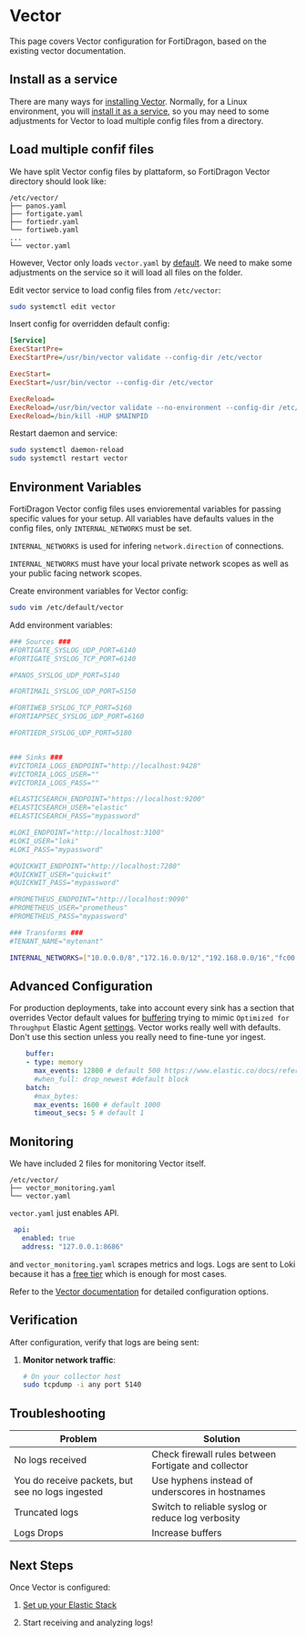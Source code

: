 # Vector

This page covers Vector configuration for FortiDragon, based on the existing vector documentation.

## Install as a service

There are many ways for [installing Vector](https://vector.dev/docs/setup/installation/). Normally, for a Linux environment, you will [install it as a service](https://vector.dev/docs/setup/installation/package-managers/yum/), so you may need to some adjustments for Vector to load multiple config files from a directory.

## Load multiple confif files

We have split Vector config files by plattaform, so FortiDragon Vector directory should look like:

```
/etc/vector/
├── panos.yaml
├── fortigate.yaml
├── fortiedr.yaml
└── fortiweb.yaml
...
└── vector.yaml
```

However, Vector only loads `vector.yaml` by [default](https://vector.dev/docs/reference/configuration/#location). We need to make some adjustments on the service so it will load all files on the folder.

Edit vector service to load config files from `/etc/vector`:

```bash
sudo systemctl edit vector
```

Insert config for overridden default config:

```ini
[Service]
ExecStartPre=
ExecStartPre=/usr/bin/vector validate --config-dir /etc/vector

ExecStart=
ExecStart=/usr/bin/vector --config-dir /etc/vector

ExecReload=
ExecReload=/usr/bin/vector validate --no-environment --config-dir /etc/vector
ExecReload=/bin/kill -HUP $MAINPID
```

Restart daemon and service:

```bash
sudo systemctl daemon-reload
sudo systemctl restart vector
```

## Environment Variables

FortiDragon Vector config files uses envioremental variables for passing specific values for your setup. All variables have defaults values in the config files, only `INTERNAL_NETWORKS` must be set.

`INTERNAL_NETWORKS` is used for infering `network.direction` of connections.

`INTERNAL_NETWORKS` must have your local private network scopes as well as your public facing network scopes.

Create environment variables for Vector config:

```bash
sudo vim /etc/default/vector
```

Add environment variables:

```bash
### Sources ###
#FORTIGATE_SYSLOG_UDP_PORT=6140
#FORTIGATE_SYSLOG_TCP_PORT=6140

#PANOS_SYSLOG_UDP_PORT=5140

#FORTIMAIL_SYSLOG_UDP_PORT=5150

#FORTIWEB_SYSLOG_TCP_PORT=5160
#FORTIAPPSEC_SYSLOG_UDP_PORT=6160

#FORTIEDR_SYSLOG_UDP_PORT=5180


### Sinks ###
#VICTORIA_LOGS_ENDPOINT="http://localhost:9428"
#VICTORIA_LOGS_USER=""
#VICTORIA_LOGS_PASS=""

#ELASTICSEARCH_ENDPOINT="https://localhost:9200"
#ELASTICSEARCH_USER="elastic"
#ELASTICSEARCH_PASS="mypassword"

#LOKI_ENDPOINT="http://localhost:3100"
#LOKI_USER="loki"
#LOKI_PASS="mypassword"

#QUICKWIT_ENDPOINT="http://localhost:7280"
#QUICKWIT_USER="quickwit"
#QUICKWIT_PASS="mypassword"

#PROMETHEUS_ENDPOINT="http://localhost:9090"
#PROMETHEUS_USER="prometheus"
#PROMETHEUS_PASS="mypassword"

### Transforms ###
#TENANT_NAME="mytenant"

INTERNAL_NETWORKS=["10.0.0.0/8","172.16.0.0/12","192.168.0.0/16","fc00::/7"]
```

## Advanced Configuration

For production deployments, take into account every sink has a section that overrides Vector default values for [buffering](https://vector.dev/docs/architecture/buffering-model/) trying to mimic `Optimized for Throughput` Elastic Agent [settings](https://www.elastic.co/docs/reference/fleet/es-output-settings#es-output-settings-performance-tuning-settings). Vector works really well with defaults. Don't use this section unless you really need to fine-tune yor ingest. 

```yaml
    buffer:
    - type: memory
      max_events: 12800 # default 500 https://www.elastic.co/docs/reference/fleet/es-output-settings#es-output-settings-performance-tuning-settings
      #when_full: drop_newest #default block
    batch:
      #max_bytes:
      max_events: 1600 # default 1000
      timeout_secs: 5 # default 1
```

## Monitoring

We have included 2 files for monitoring Vector itself.

```
/etc/vector/
├── vector_monitoring.yaml
└── vector.yaml
```

`vector.yaml` just enables API.

```yaml
 api:
   enabled: true
   address: "127.0.0.1:8686"
```

and `vector_monitoring.yaml` scrapes metrics and logs. Logs are sent to Loki because it has a [free tier](https://grafana.com/pricing/#logs) which is enough for most cases.


Refer to the [Vector documentation](https://vector.dev/docs/) for detailed configuration options.


## Verification

After configuration, verify that logs are being sent:

1. **Monitor network traffic**:
   ```bash
   # On your collector host
   sudo tcpdump -i any port 5140
   ```

## Troubleshooting


| Problem | Solution |
|---------|----------|
| No logs received | Check firewall rules between Fortigate and collector |
| You do receive packets, but see no logs ingested | Use hyphens instead of underscores in hostnames |
| Truncated logs | Switch to reliable syslog or reduce log verbosity |
| Logs Drops | Increase buffers |


## Next Steps

Once Vector is configured:

1. [Set up your Elastic Stack](../storage/elastic.md)

3. Start receiving and analyzing logs!
